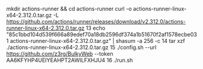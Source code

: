 
 mkdir actions-runner && cd actions-runner
 curl -o actions-runner-linux-x64-2.312.0.tar.gz -L https://github.com/actions/runner/releases/download/v2.312.0/actions-runner-linux-x64-2.312.0.tar.gz
   13  echo "85c1bbd104d539f666a89edef70a18db2596df374a1b51670f2af1578ecbe031  actions-runner-linux-x64-2.312.0.tar.gz" | shasum -a 256 -c
   14  tar xzf ./actions-runner-linux-x64-2.312.0.tar.gz
   15  ./config.sh --url https://github.com/z3rg/BulkyWeb --token AA6KFYHP4UEIYEAHPT2AWILFXHJU4
   16  ./run.sh
